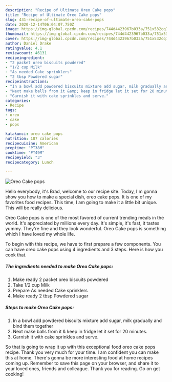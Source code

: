 ```yaml
---
description: "Recipe of Ultimate Oreo Cake pops"
title: "Recipe of Ultimate Oreo Cake pops"
slug: 431-recipe-of-ultimate-oreo-cake-pops
date: 2020-12-14T06:04:07.750Z
image: https://img-global.cpcdn.com/recipes/744d4423967b033a/751x532cq70/oreo-cake-pops-recipe-main-photo.jpg
thumbnail: https://img-global.cpcdn.com/recipes/744d4423967b033a/751x532cq70/oreo-cake-pops-recipe-main-photo.jpg
cover: https://img-global.cpcdn.com/recipes/744d4423967b033a/751x532cq70/oreo-cake-pops-recipe-main-photo.jpg
author: Daniel Drake
ratingvalue: 4.1
reviewcount: 46131
recipeingredient:
- "2 packet oreo biscuits powdered"
- "1/2 cup Milk"
- "As needed Cake sprinklers"
- "2 tbsp Powdered sugar"
recipeinstructions:
- "In a bowl add powdered biscuits mixture add sugar, milk gradually and bind them together"
- "Next make balls from it &amp; keep in fridge let it set for 20 minutes."
- "Garnish it with cake sprinkles and serve."
categories:
- Recipe
tags:
- oreo
- cake
- pops

katakunci: oreo cake pops 
nutrition: 187 calories
recipecuisine: American
preptime: "PT38M"
cooktime: "PT49M"
recipeyield: "3"
recipecategory: Lunch

---
```



![Oreo Cake pops](https://img-global.cpcdn.com/recipes/744d4423967b033a/751x532cq70/oreo-cake-pops-recipe-main-photo.jpg)

Hello everybody, it's Brad, welcome to our recipe site. Today, I'm gonna show you how to make a special dish, oreo cake pops. It is one of my favorites food recipes. This time, I am going to make it a little bit unique. This will be really delicious.



Oreo Cake pops is one of the most favored of current trending meals in the world. It's appreciated by millions every day. It's simple, it's fast, it tastes yummy. They're fine and they look wonderful. Oreo Cake pops is something which I have loved my whole life.


To begin with this recipe, we have to first prepare a few components. You can have oreo cake pops using 4 ingredients and 3 steps. Here is how you cook that.

<!--inarticleads1-->

##### The ingredients needed to make Oreo Cake pops:

1. Make ready 2 packet oreo biscuits powdered
1. Take 1/2 cup Milk
1. Prepare As needed Cake sprinklers
1. Make ready 2 tbsp Powdered sugar




<!--inarticleads2-->

##### Steps to make Oreo Cake pops:

1. In a bowl add powdered biscuits mixture add sugar, milk gradually and bind them together
1. Next make balls from it &amp; keep in fridge let it set for 20 minutes.
1. Garnish it with cake sprinkles and serve.




So that is going to wrap it up with this exceptional food oreo cake pops recipe. Thank you very much for your time. I am confident you can make this at home. There's gonna be more interesting food at home recipes coming up. Remember to save this page on your browser, and share it to your loved ones, friends and colleague. Thank you for reading. Go on get cooking!
